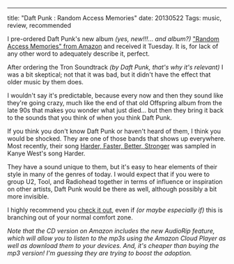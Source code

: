 ---
title: "Daft Punk : Random Access Memories"
date: 20130522
Tags: music, review, recommended

I pre-ordered Daft Punk's new album *(yes, new!!!... and album?)* ["Random Access Memories" from Amazon][RAM] and received it Tuesday. It is, for lack of any other word to adequately describe it, perfect.

After ordering the Tron Soundtrack *(by Daft Punk, that's why it's relevant)* I was a bit skeptical; not that it was bad, but it didn't have the effect that older music by them does.

I wouldn't say it's predictable, because every now and then they sound like they're going crazy, much like the end of that old Offspring album from the late 90s that makes you wonder what just died... but then they bring it back to the sounds that you think of when you think Daft Punk.

If you think you don't know Daft Punk or haven't heard of them, I think you would be shocked. They are one of those bands that shows up everywhere. Most recently, their song [Harder, Faster, Better, Stronger](http://www.amazon.com/gp/product/B0064UPV9K/ref=dm_mu_dp_trk4) was sampled in Kanye West's song Harder.

They have a sound unique to them, but it's easy to hear elements of their style in many of the genres of today. I would expect that if you were to group  U2, Tool, and Radiohead together in terms of influence or inspiration on other artists, Daft Punk would be there as well, although possibly a bit more invisible.

I highly recommend you [check it out][RAM], even if *(or maybe especially if)* this is branching out of your normal comfort zone. 

*Note that the CD version on Amazon includes the new AudioRip feature, which will allow you to listen to the mp3s using the Amazon Cloud Player as well as download them to your devices. And, it's cheaper than buying the mp3 version! I'm guessing they are trying to boost the adoption.*

[RAM]: http://www.amazon.com/Random-Access-Memories-Daft-Punk/dp/B00C061I3K/
